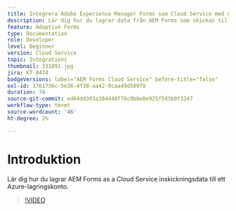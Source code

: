 ```yaml
---
title: Integrera Adobe Experience Manager Forms som Cloud Service med Azure-lagring
description: Lär dig hur du lagrar data från AEM Forms som skickas till ett Azure-lagringskonto.
feature: Adaptive Forms
type: Documentation
role: Developer
level: Beginner
version: Cloud Service
topic: Integrations
thumbnail: 331891.jpg
jira: KT-8474
badgeVersions: label="AEM Forms Cloud Service" before-title="false"
exl-id: 1761736c-5e36-4f30-aa42-9caa49d589f9
duration: 74
source-git-commit: ed64dd303a384d48f76c9b8e8e925f5d3b8f3247
workflow-type: tm+mt
source-wordcount: '46'
ht-degree: 2%

---
```


# Introduktion

Lär dig hur du lagrar AEM Forms as a Cloud Service inskickningsdata till ett Azure-lagringskonto.

>[!VIDEO](https://video.tv.adobe.com/v/336028?quality=12&learn=on)
